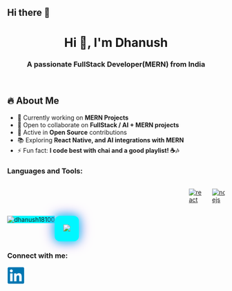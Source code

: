 ## Hi there 👋

<h1 align="center">Hi 👋, I'm Dhanush</h1>
<h3 align="center">A passionate FullStack Developer(MERN) from India</h3>

<p align="left"> <a href="https://twitter.com/" target="blank"><img src="https://img.shields.io/twitter/follow/?logo=twitter&style=for-the-badge" alt="" /></a> </p>

## 🔥 About Me  
- 🔭 Currently working on **MERN Projects**  
- 👯 Open to collaborate on **FullStack / AI + MERN projects**  
- 🤝 Active in **Open Source** contributions  
- 📚 Exploring **React Native, and AI integrations with MERN**  
- ⚡ Fun fact: **I code best with chai and a good playlist! ☕🎶** 



<h3 align="left">Languages and Tools:</h3>
<div class="scroll-container">
  <div class="scroll-content">
    <a href="https://reactjs.org/" target="_blank"><img src="https://skillicons.dev/icons?i=react" height="60" alt="react" /></a>
    <a href="https://nodejs.org" target="_blank"><img src="https://skillicons.dev/icons?i=nodejs" height="60" alt="nodejs" /></a>
    <a href="https://expressjs.com" target="_blank"><img src="https://skillicons.dev/icons?i=express" height="60" alt="express" /></a>
    <a href="https://www.mongodb.com/" target="_blank"><img src="https://skillicons.dev/icons?i=mongodb" height="60" alt="mongodb" /></a>
    <a href="https://tailwindcss.com/" target="_blank"><img src="https://skillicons.dev/icons?i=tailwind" height="60" alt="tailwind" /></a>
    <a href="https://getbootstrap.com" target="_blank"><img src="https://skillicons.dev/icons?i=bootstrap" height="60" alt="bootstrap" /></a>
    <a href="https://developer.mozilla.org/en-US/docs/Web/JavaScript" target="_blank"><img src="https://skillicons.dev/icons?i=js" height="60" alt="javascript" /></a>
    <a href="https://www.w3.org/html/" target="_blank"><img src="https://skillicons.dev/icons?i=html" height="60" alt="html5" /></a>
    <a href="https://www.w3schools.com/css/" target="_blank"><img src="https://skillicons.dev/icons?i=css" height="60" alt="css3" /></a>
    <a href="https://www.cprogramming.com/" target="_blank"><img src="https://skillicons.dev/icons?i=c" height="60" alt="c" /></a>
    <a href="https://aws.amazon.com" target="_blank"><img src="https://skillicons.dev/icons?i=aws" height="60" alt="aws" /></a>
    <a href="https://www.docker.com/" target="_blank"><img src="https://skillicons.dev/icons?i=docker" height="60" alt="docker" /></a>
  </div>
</div>

<style>
  .scroll-container {
    width: 100%;
    overflow: hidden;
    background: transparent;
    padding: 15px 0;
  }

  .scroll-content {
    display: flex;
    gap: 20px;
    animation: scroll-left 20s linear infinite;
  }

  .scroll-content img {
    transition: transform 0.3s ease;
  }

  .scroll-content img:hover {
    transform: scale(1.2);
  }

  @keyframes scroll-left {
    0% {
      transform: translateX(100%);
    }
    100% {
      transform: translateX(-100%);
    }
  }
</style>

<p><img align="left" style="background: #00F7FF;" src="https://github-readme-stats.vercel.app/api/top-langs?username=dhanush18100&show_icons=true&locale=en&layout=compact" alt="dhanush18100" /></p>

<div align="center" style="background: #00F7FF; border-radius: 12px; box-shadow: 0 0 20px #00F7FF, 0 0 30px #9B5DE5; display: inline-block; padding: 20px;">
  <img src="https://github-streak-stats-ruby.vercel.app/?user=dhanush18100&theme=radical&ring=00F7FF&fire=9B5DE5&currStreakLabel=00F7FF&sideNums=9B5DE5&currStreakNum=00F7FF&sideLabels=9B5DE5&dates=00F7FF&hide_border=true" />
</div>



<h3 align="left">Connect with me:</h3>
<p align="left">
</p>
<p align="left">
<a href="https://www.linkedin.com/in/dhanush-a29b38284/" target="blank">
 <img align="center" src="https://raw.githubusercontent.com/devicons/devicon/master/icons/linkedin/linkedin-original.svg" alt="linkedin" height="40" width="40" />
</a>
</p>
